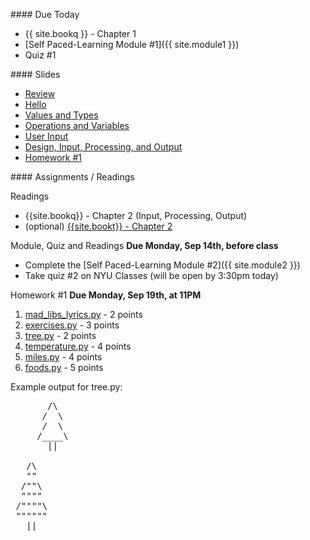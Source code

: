 <a name="class2"></a>
<article class="due" markdown="block">
#### Due Today


* {{ site.bookq }} - Chapter 1
* [Self Paced-Learning Module #1]({{ site.module1 }})
* Quiz #1

</article>

<article class="slides" markdown="block">
#### Slides

* [Review](classes/02/review.html)
* [Hello](classes/02/hello.html) 
* [Values and Types](classes/02/values-and-types.html)
* [Operations and Variables](classes/02/operations-and-variables.html)
* [User Input](classes/02/user-input.html)
* [Design, Input, Processing, and Output](classes/02/design-input-output.html)
* [Homework #1](#homework1)

</article>

<article class="assignments" markdown="block">
#### Assignments / Readings		

<a name="homework1"></a>


Readings

* {{site.bookq}} - Chapter 2 (Input, Processing, Output)
* (optional) [{{site.bookt}} - Chapter 2](http://openbookproject.net/thinkcs/python/english3e/variables_expressions_statements.html)

Module, Quiz and Readings __Due Monday, Sep 14th, before class__ 

* Complete the [Self Paced-Learning Module #2]({{ site.module2 }})
* Take quiz #2 on NYU Classes (will be open by 3:30pm today)

Homework #1 __Due Monday, Sep 19th, at 11PM__ 

1. [mad_libs_lyrics.py](homework/hw01/mad_libs_lyrics.py) - 2 points
2. [exercises.py](homework/hw01/exercises.py) - 3 points
3. [tree.py](homework/hw01/tree.py) - 2 points
4. [temperature.py](homework/hw01/temperature.py) - 4 points
5. [miles.py](homework/hw01/miles.py) - 4 points
5. [foods.py](homework/hw01/foods.py) - 5 points

Example output for tree.py:

<pre>
       /\
      /  \
      /  \
     /____\
       ||

   /\
   ""
  /""\ 
  """"
 /""""\
 """""" 
   ||
</pre>
<!--_-->
</article>


